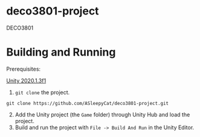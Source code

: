 # deco3801-project
DECO3801

# Building and Running
Prerequisites:

[Unity 2020.1.3f1](https://store.unity.com/download)

1. `git clone` the project.
```
git clone https://github.com/ASleepyCat/deco3801-project.git
```
2. Add the Unity project (the `Game` folder) through Unity Hub and load the project.
3. Build and run the project with `File -> Build And Run` in the Unity Editor.
